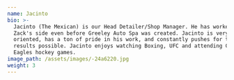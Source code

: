 ```yaml
---
name: Jacinto
bio: >-
  Jacinto (The Mexican) is our Head Detailer/Shop Manager. He has worked along
  Zack's side even before Greeley Auto Spa was created. Jacinto is very detail
  oriented, has a ton of pride in his work, and constantly pushes for the best
  results possible. Jacinto enjoys watching Boxing, UFC and attending Colorado
  Eagles hockey games.
image_path: /assets/images/-24a6220.jpg
weight: 3
---
```


